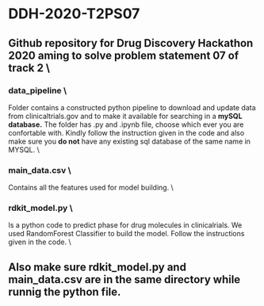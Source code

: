 # DDH-2020-T2PS07
## Github repository for Drug Discovery Hackathon 2020 aming to solve problem statement 07 of track 2 \
### **data_pipeline** \ 
Folder contains a constructed python pipeline to download and update data from clinicaltrials.gov and to make it available for searching in a **mySQL database.** The folder has .py and .ipynb file, choose which ever you are confortable with. Kindly follow the instruction given in the code and also make sure you **do not** have any existing sql database of the same name in MYSQL. \
### **main_data.csv** \
Contains all the features used for model building. \
### **rdkit_model.py** \
Is a python code to predict phase for drug molecules in clinicalrials. We used RandomForest Classifier to build the model. Follow the instructions given in the code. \
## Also make sure rdkit_model.py and main_data.csv are in the same directory while runnig the python file. 
